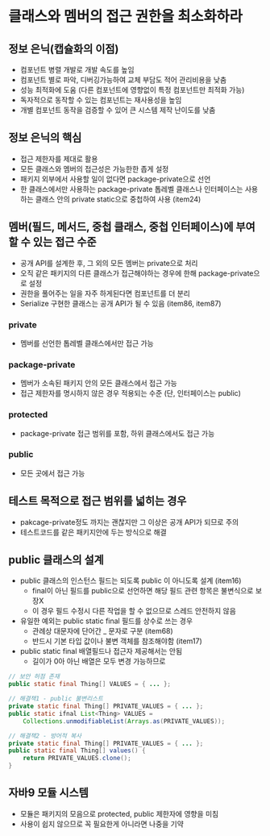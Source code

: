 # 클래스와 멤버의 접근 권한을 최소화하라

## 정보 은닉(캡슐화의 이점)
- 컴포넌트 병렬 개발로 개발 속도를 높임
- 컴포넌트 별로 파악, 디버깅가능하여 교체 부담도 적어 관리비용을 낮춤
- 성능 최적화에 도움 (다른 컴포넌트에 영향없이 특정 컴포넌트만 최적화 가능)
- 독자적으로 동작할 수 있는 컴포넌트는 재사용성을 높임
- 개별 컴포넌트 동작을 검증할 수 있어 큰 시스템 제작 난이도를 낮춤

## 정보 은닉의 핵심
- 접근 제한자를 제대로 활용
- 모든 클래스와 멤버의 접근성은 가능한한 좁게 설정
- 패키지 외부에서 사용할 일이 없다면 package-private으로 선언
- 한 클래스에서만 사용하는 package-private 톱레벨 클래스나 인터페이스는 사용하는 클래스 안의 private static으로 중첩하여 사용 (item24)

## 멤버(필드, 메서드, 중첩 클래스, 중첩 인터페이스)에 부여할 수 있는 접근 수준
- 공개 API를 설계한 후, 그 외의 모든 멤버는 private으로 처리
- 오직 같은 패키지의 다른 클래스가 접근해야하는 경우에 한해 package-private으로 설정
- 권한을 풀어주는 일을 자주 하게된다면 컴포넌트를 더 분리
- Serialize 구현한 클래스는 공개 API가 될 수 있음 (item86, item87) 

### private
- 멤버를 선언한 톱레벨 클래스에서만 접근 가능

### package-private
- 멤버가 소속된 패키지 안의 모든 클래스에서 접근 가능
- 접근 제한자를 명시하지 않은 경우 적용되는 수준 (단, 인터페이스는 public)

### protected
- package-private 접근 범위를 포함, 하위 클래스에서도 접근 가능

### public
- 모든 곳에서 접근 가능

## 테스트 목적으로 접근 범위를 넓히는 경우
- pakcage-private정도 까지는 괜찮지만 그 이상은 공개 API가 되므로 주의
- 테스트코드를 같은 패키지안에 두는 방식으로 해결


## public 클래스의 설계
- public 클래스의 인스턴스 필드는 되도록 public 이 아니도록 설계 (item16)
    - final이 아닌 필드를 public으로 선언하면 해당 필드 관련 항목은 불변식으로 보장X
    - 이 경우 필드 수정시 다른 작업을 할 수 없으므로 스레드 안전하지 않음
- 유일한 예외는 public static final 필드를 상수로 쓰는 경우
    - 관례상 대문자에 단어간 _ 문자로 구분 (item68)
    - 반드시 기본 타입 값이나 불변 객체를 참조해야함 (item17)
- public static final 배열필드나 접근자 제공해서는 안됨
    - 길이가 0아 아닌 배열은 모두 변경 가능하므로

```java
// 보안 허점 존재
public static final Thing[] VALUES = { ... };

// 해결책1 - public 불변리스트
private static final Thing[] PRIVATE_VALUES = { ... };
public static ifnal List<Thing> VALUES =
    Collections.unmodifiableList(Arrays.as(PRIVATE_VALUES));

// 해결책2 - 방어적 복사
private static final Thing[] PRIVATE_VALUES = { ... };
public static final Thing[] values() {
    return PRIVATE_VALUES.clone();
}
```

## 자바9 모듈 시스템
- 모듈은 패키지의 모음으로 protected, public 제한자에 영향을 미침
- 사용이 쉽지 않으므로 꼭 필요한게 아니라면 나중을 기약